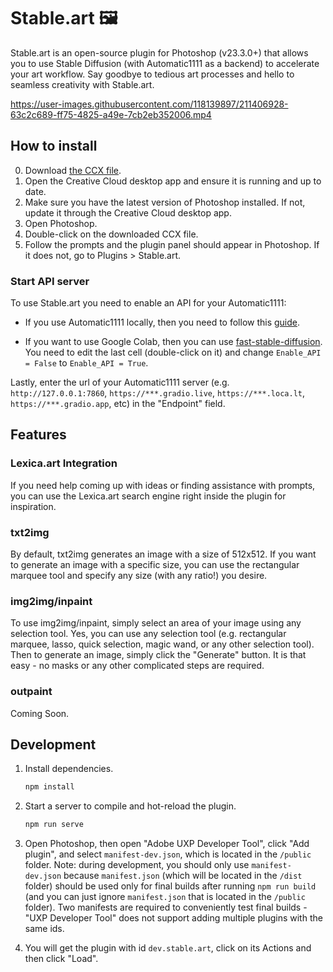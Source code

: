 # Stable.art 🖼

Stable.art is an open-source plugin for Photoshop (v23.3.0+) that allows you to use Stable Diffusion (with Automatic1111 as a backend) to accelerate your art workflow. Say goodbye to tedious art processes and hello to seamless creativity with Stable.art.

https://user-images.githubusercontent.com/118139897/211406928-63c2c689-ff75-4825-a49e-7cb2eb352006.mp4

## How to install

0. Download [the CCX file](https://github.com/isekaidev/stable.art/releases/download/v0.0.1/stable.art_0.0.1.ccx).
1. Open the Creative Cloud desktop app and ensure it is running and up to date.
2. Make sure you have the latest version of Photoshop installed. If not, update it through the Creative Cloud desktop app.
3. Open Photoshop.
4. Double-click on the downloaded CCX file.
5. Follow the prompts and the plugin panel should appear in Photoshop. If it does not, go to Plugins > Stable.art.

### Start API server

To use Stable.art you need to enable an API for your Automatic1111:

* If you use Automatic1111 locally, then you need to follow this [guide](https://github.com/AUTOMATIC1111/stable-diffusion-webui/wiki/API).

* If you want to use Google Colab, then you can use [fast-stable-diffusion](https://github.com/TheLastBen/fast-stable-diffusion). You need to edit the last cell (double-click on it) and change `Enable_API = False` to `Enable_API = True`.

Lastly, enter the url of your Automatic1111 server (e.g. `http://127.0.0.1:7860`, `https://***.gradio.live`, `https://***.loca.lt`, `https://***.gradio.app`, etc) in the "Endpoint" field.

## Features

### Lexica.art Integration

If you need help coming up with ideas or finding assistance with prompts, you can use the Lexica.art search engine right inside the plugin for inspiration.

### txt2img

By default, txt2img generates an image with a size of 512x512. If you want to generate an image with a specific size, you can use the rectangular marquee tool and specify any size (with any ratio!) you desire.

### img2img/inpaint

To use img2img/inpaint, simply select an area of your image using any selection tool. Yes, you can use any selection tool (e.g. rectangular marquee, lasso, quick selection, magic wand, or any other selection tool). Then to generate an image, simply click the "Generate" button. It is that easy - no masks or any other complicated steps are required.

### outpaint

Coming Soon.

## Development

1. Install dependencies.

    ```bash
    npm install
    ```

2. Start a server to compile and hot-reload the plugin.

    ```bash
    npm run serve
    ```

3. Open Photoshop, then open "Adobe UXP Developer Tool", click "Add plugin", and select `manifest-dev.json`, which is located in the `/public` folder. Note: during development, you should only use `manifest-dev.json` because `manifest.json` (which will be located in the `/dist` folder) should be used only for final builds after running `npm run build` (and you can just ignore `manifest.json` that is located in the `/public` folder). Two manifests are required to conveniently test final builds - "UXP Developer Tool" does not support adding multiple plugins with the same ids.

4. You will get the plugin with id `dev.stable.art`, click on its Actions and then click "Load".
